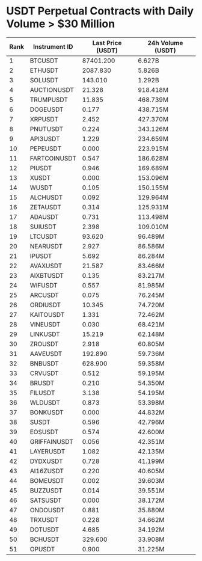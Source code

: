 # USDT Perpetual Contracts with Daily Volume > $30 Million

| Rank | Instrument ID | Last Price (USDT) | 24h Volume (USDT) |
|------|---------------|-------------------|-------------------|
| 1 | BTCUSDT | 87401.200 | 6.627B |
| 2 | ETHUSDT | 2087.830 | 5.826B |
| 3 | SOLUSDT | 143.010 | 1.292B |
| 4 | AUCTIONUSDT | 21.328 | 918.418M |
| 5 | TRUMPUSDT | 11.835 | 468.739M |
| 6 | DOGEUSDT | 0.177 | 438.715M |
| 7 | XRPUSDT | 2.452 | 427.370M |
| 8 | PNUTUSDT | 0.224 | 343.126M |
| 9 | API3USDT | 1.229 | 234.659M |
| 10 | PEPEUSDT | 0.000 | 223.915M |
| 11 | FARTCOINUSDT | 0.547 | 186.628M |
| 12 | PIUSDT | 0.946 | 169.689M |
| 13 | XUSDT | 0.000 | 153.096M |
| 14 | WUSDT | 0.105 | 150.155M |
| 15 | ALCHUSDT | 0.092 | 129.964M |
| 16 | ZETAUSDT | 0.314 | 125.931M |
| 17 | ADAUSDT | 0.731 | 113.498M |
| 18 | SUIUSDT | 2.398 | 109.010M |
| 19 | LTCUSDT | 93.620 | 96.489M |
| 20 | NEARUSDT | 2.927 | 86.586M |
| 21 | IPUSDT | 5.692 | 86.284M |
| 22 | AVAXUSDT | 21.587 | 83.466M |
| 23 | AIXBTUSDT | 0.135 | 83.217M |
| 24 | WIFUSDT | 0.557 | 81.985M |
| 25 | ARCUSDT | 0.075 | 76.245M |
| 26 | ORDIUSDT | 10.345 | 74.720M |
| 27 | KAITOUSDT | 1.331 | 72.462M |
| 28 | VINEUSDT | 0.030 | 68.421M |
| 29 | LINKUSDT | 15.219 | 62.148M |
| 30 | ZROUSDT | 2.918 | 60.805M |
| 31 | AAVEUSDT | 192.890 | 59.736M |
| 32 | BNBUSDT | 628.900 | 59.358M |
| 33 | CRVUSDT | 0.512 | 59.195M |
| 34 | BRUSDT | 0.210 | 54.350M |
| 35 | FILUSDT | 3.138 | 54.195M |
| 36 | WLDUSDT | 0.873 | 53.398M |
| 37 | BONKUSDT | 0.000 | 44.832M |
| 38 | SUSDT | 0.596 | 42.796M |
| 39 | EOSUSDT | 0.574 | 42.600M |
| 40 | GRIFFAINUSDT | 0.056 | 42.351M |
| 41 | LAYERUSDT | 1.082 | 42.135M |
| 42 | DYDXUSDT | 0.728 | 41.199M |
| 43 | AI16ZUSDT | 0.220 | 40.605M |
| 44 | BOMEUSDT | 0.002 | 39.603M |
| 45 | BUZZUSDT | 0.014 | 39.551M |
| 46 | SATSUSDT | 0.000 | 38.172M |
| 47 | ONDOUSDT | 0.881 | 35.880M |
| 48 | TRXUSDT | 0.228 | 34.662M |
| 49 | DOTUSDT | 4.685 | 34.192M |
| 50 | BCHUSDT | 329.600 | 33.908M |
| 51 | OPUSDT | 0.900 | 31.225M |
